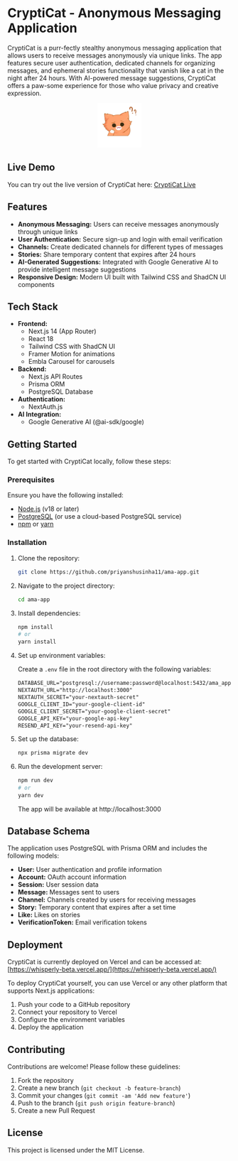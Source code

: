# CryptiCat - Anonymous Messaging Application

CryptiCat is a purr-fectly stealthy anonymous messaging application that allows users to receive messages anonymously via unique links. The app features secure user authentication, dedicated channels for organizing messages, and ephemeral stories functionality that vanish like a cat in the night after 24 hours. With AI-powered message suggestions, CryptiCat offers a paw-some experience for those who value privacy and creative expression.

<div align="center">
  <img src="public/bg-free-cat.png" alt="CryptiCat Logo" width="100" height="100" />
</div>

## Live Demo

You can try out the live version of CryptiCat here: [CryptiCat Live](https://whisperly-beta.vercel.app/)

## Features

- **Anonymous Messaging:** Users can receive messages anonymously through unique links
- **User Authentication:** Secure sign-up and login with email verification
- **Channels:** Create dedicated channels for different types of messages
- **Stories:** Share temporary content that expires after 24 hours
- **AI-Generated Suggestions:** Integrated with Google Generative AI to provide intelligent message suggestions
- **Responsive Design:** Modern UI built with Tailwind CSS and ShadCN UI components

## Tech Stack

- **Frontend:**
  - Next.js 14 (App Router)
  - React 18
  - Tailwind CSS with ShadCN UI
  - Framer Motion for animations
  - Embla Carousel for carousels
- **Backend:**
  - Next.js API Routes
  - Prisma ORM
  - PostgreSQL Database
- **Authentication:**
  - NextAuth.js
- **AI Integration:**
  - Google Generative AI (@ai-sdk/google)

## Getting Started

To get started with CryptiCat locally, follow these steps:

### Prerequisites

Ensure you have the following installed:

- [Node.js](https://nodejs.org/) (v18 or later)
- [PostgreSQL](https://www.postgresql.org/download/) (or use a cloud-based PostgreSQL service)
- [npm](https://www.npmjs.com/) or [yarn](https://classic.yarnpkg.com/en/docs/install/)

### Installation

1. Clone the repository:

   ```bash
   git clone https://github.com/priyanshusinha11/ama-app.git
   ```

2. Navigate to the project directory:

   ```bash
   cd ama-app
   ```

3. Install dependencies:

   ```bash
   npm install
   # or
   yarn install
   ```

4. Set up environment variables:

   Create a `.env` file in the root directory with the following variables:

   ```
   DATABASE_URL="postgresql://username:password@localhost:5432/ama_app"
   NEXTAUTH_URL="http://localhost:3000"
   NEXTAUTH_SECRET="your-nextauth-secret"
   GOOGLE_CLIENT_ID="your-google-client-id"
   GOOGLE_CLIENT_SECRET="your-google-client-secret"
   GOOGLE_API_KEY="your-google-api-key"
   RESEND_API_KEY="your-resend-api-key"
   ```

5. Set up the database:

   ```bash
   npx prisma migrate dev
   ```

6. Run the development server:

   ```bash
   npm run dev
   # or
   yarn dev
   ```

   The app will be available at http://localhost:3000

## Database Schema

The application uses PostgreSQL with Prisma ORM and includes the following models:

- **User:** User authentication and profile information
- **Account:** OAuth account information
- **Session:** User session data
- **Message:** Messages sent to users
- **Channel:** Channels created by users for receiving messages
- **Story:** Temporary content that expires after a set time
- **Like:** Likes on stories
- **VerificationToken:** Email verification tokens

## Deployment

CryptiCat is currently deployed on Vercel and can be accessed at: [https://whisperly-beta.vercel.app/](https://whisperly-beta.vercel.app/)

To deploy CryptiCat yourself, you can use Vercel or any other platform that supports Next.js applications:

1. Push your code to a GitHub repository
2. Connect your repository to Vercel
3. Configure the environment variables
4. Deploy the application

## Contributing

Contributions are welcome! Please follow these guidelines:

1. Fork the repository
2. Create a new branch (`git checkout -b feature-branch`)
3. Commit your changes (`git commit -am 'Add new feature'`)
4. Push to the branch (`git push origin feature-branch`)
5. Create a new Pull Request

## License

This project is licensed under the MIT License.
